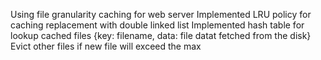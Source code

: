 Using file granularity caching for web server
Implemented LRU policy for caching replacement with double linked list
Implemented hash table for lookup cached files {key: filename, data: file datat fetched from the disk}
Evict other files if new file will exceed the max

